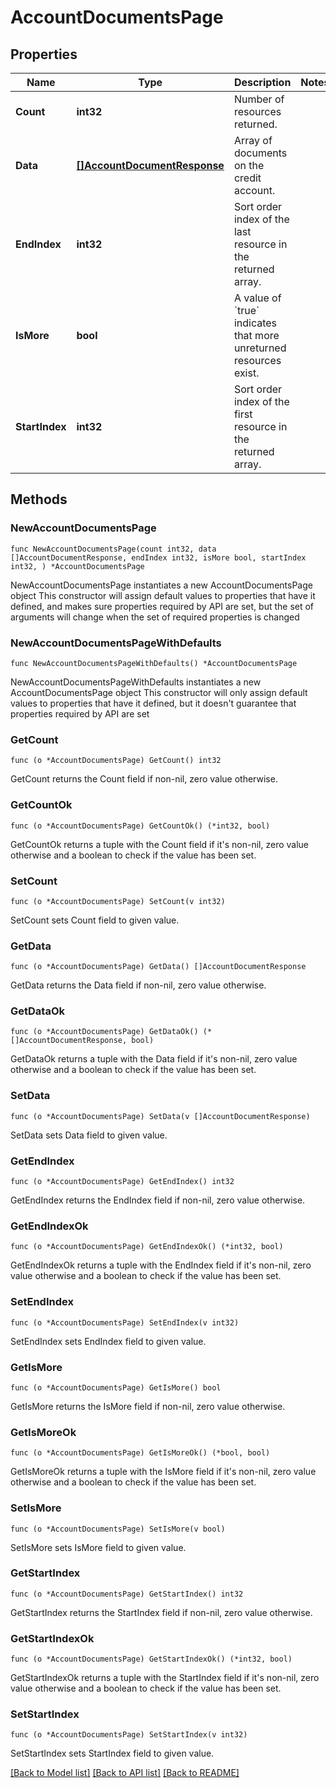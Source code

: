 # AccountDocumentsPage

## Properties

Name | Type | Description | Notes
------------ | ------------- | ------------- | -------------
**Count** | **int32** | Number of resources returned. | 
**Data** | [**[]AccountDocumentResponse**](AccountDocumentResponse.md) | Array of documents on the credit account. | 
**EndIndex** | **int32** | Sort order index of the last resource in the returned array. | 
**IsMore** | **bool** | A value of &#x60;true&#x60; indicates that more unreturned resources exist. | 
**StartIndex** | **int32** | Sort order index of the first resource in the returned array. | 

## Methods

### NewAccountDocumentsPage

`func NewAccountDocumentsPage(count int32, data []AccountDocumentResponse, endIndex int32, isMore bool, startIndex int32, ) *AccountDocumentsPage`

NewAccountDocumentsPage instantiates a new AccountDocumentsPage object
This constructor will assign default values to properties that have it defined,
and makes sure properties required by API are set, but the set of arguments
will change when the set of required properties is changed

### NewAccountDocumentsPageWithDefaults

`func NewAccountDocumentsPageWithDefaults() *AccountDocumentsPage`

NewAccountDocumentsPageWithDefaults instantiates a new AccountDocumentsPage object
This constructor will only assign default values to properties that have it defined,
but it doesn't guarantee that properties required by API are set

### GetCount

`func (o *AccountDocumentsPage) GetCount() int32`

GetCount returns the Count field if non-nil, zero value otherwise.

### GetCountOk

`func (o *AccountDocumentsPage) GetCountOk() (*int32, bool)`

GetCountOk returns a tuple with the Count field if it's non-nil, zero value otherwise
and a boolean to check if the value has been set.

### SetCount

`func (o *AccountDocumentsPage) SetCount(v int32)`

SetCount sets Count field to given value.


### GetData

`func (o *AccountDocumentsPage) GetData() []AccountDocumentResponse`

GetData returns the Data field if non-nil, zero value otherwise.

### GetDataOk

`func (o *AccountDocumentsPage) GetDataOk() (*[]AccountDocumentResponse, bool)`

GetDataOk returns a tuple with the Data field if it's non-nil, zero value otherwise
and a boolean to check if the value has been set.

### SetData

`func (o *AccountDocumentsPage) SetData(v []AccountDocumentResponse)`

SetData sets Data field to given value.


### GetEndIndex

`func (o *AccountDocumentsPage) GetEndIndex() int32`

GetEndIndex returns the EndIndex field if non-nil, zero value otherwise.

### GetEndIndexOk

`func (o *AccountDocumentsPage) GetEndIndexOk() (*int32, bool)`

GetEndIndexOk returns a tuple with the EndIndex field if it's non-nil, zero value otherwise
and a boolean to check if the value has been set.

### SetEndIndex

`func (o *AccountDocumentsPage) SetEndIndex(v int32)`

SetEndIndex sets EndIndex field to given value.


### GetIsMore

`func (o *AccountDocumentsPage) GetIsMore() bool`

GetIsMore returns the IsMore field if non-nil, zero value otherwise.

### GetIsMoreOk

`func (o *AccountDocumentsPage) GetIsMoreOk() (*bool, bool)`

GetIsMoreOk returns a tuple with the IsMore field if it's non-nil, zero value otherwise
and a boolean to check if the value has been set.

### SetIsMore

`func (o *AccountDocumentsPage) SetIsMore(v bool)`

SetIsMore sets IsMore field to given value.


### GetStartIndex

`func (o *AccountDocumentsPage) GetStartIndex() int32`

GetStartIndex returns the StartIndex field if non-nil, zero value otherwise.

### GetStartIndexOk

`func (o *AccountDocumentsPage) GetStartIndexOk() (*int32, bool)`

GetStartIndexOk returns a tuple with the StartIndex field if it's non-nil, zero value otherwise
and a boolean to check if the value has been set.

### SetStartIndex

`func (o *AccountDocumentsPage) SetStartIndex(v int32)`

SetStartIndex sets StartIndex field to given value.



[[Back to Model list]](../README.md#documentation-for-models) [[Back to API list]](../README.md#documentation-for-api-endpoints) [[Back to README]](../README.md)


